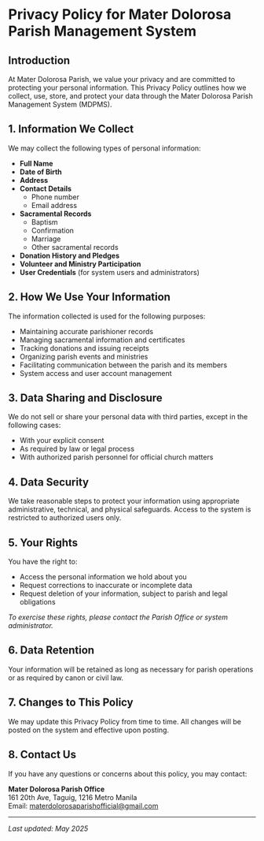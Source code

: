 # Privacy Policy for Mater Dolorosa Parish Management System

## Introduction
At Mater Dolorosa Parish, we value your privacy and are committed to protecting your personal information. This Privacy Policy outlines how we collect, use, store, and protect your data through the Mater Dolorosa Parish Management System (MDPMS).

## 1. Information We Collect
We may collect the following types of personal information:

- **Full Name**
- **Date of Birth**
- **Address**
- **Contact Details**
  - Phone number
  - Email address
- **Sacramental Records**
  - Baptism
  - Confirmation
  - Marriage
  - Other sacramental records
- **Donation History and Pledges**
- **Volunteer and Ministry Participation**
- **User Credentials** (for system users and administrators)

## 2. How We Use Your Information
The information collected is used for the following purposes:

- Maintaining accurate parishioner records
- Managing sacramental information and certificates
- Tracking donations and issuing receipts
- Organizing parish events and ministries
- Facilitating communication between the parish and its members
- System access and user account management

## 3. Data Sharing and Disclosure
We do not sell or share your personal data with third parties, except in the following cases:

- With your explicit consent
- As required by law or legal process
- With authorized parish personnel for official church matters

## 4. Data Security
We take reasonable steps to protect your information using appropriate administrative, technical, and physical safeguards. Access to the system is restricted to authorized users only.

## 5. Your Rights
You have the right to:

- Access the personal information we hold about you
- Request corrections to inaccurate or incomplete data
- Request deletion of your information, subject to parish and legal obligations

*To exercise these rights, please contact the Parish Office or system administrator.*

## 6. Data Retention
Your information will be retained as long as necessary for parish operations or as required by canon or civil law.

## 7. Changes to This Policy
We may update this Privacy Policy from time to time. All changes will be posted on the system and effective upon posting.

## 8. Contact Us
If you have any questions or concerns about this policy, you may contact:

**Mater Dolorosa Parish Office**  
161 20th Ave, Taguig, 1216 Metro Manila  
Email: materdolorosaparishofficial@gmail.com

---
*Last updated: May 2025*


